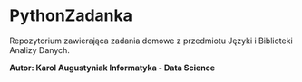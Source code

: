 # PythonZadanka

Repozytorium zawierająca zadania domowe z przedmiotu Języki i Biblioteki Analizy Danych.

<b>Autor:<b>
Karol Augustyniak
Informatyka - Data Science
